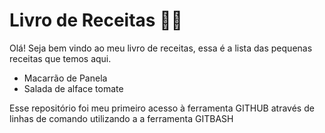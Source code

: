 # Livro de Receitas  :woman_cook:

Olá! Seja bem vindo ao meu livro de receitas, essa é a lista das pequenas receitas que temos aqui. 

   - Macarrão de Panela
   - Salada  de alface tomate

Esse repositório foi meu primeiro acesso à ferramenta GITHUB através de linhas de comando utilizando a a ferramenta GITBASH

